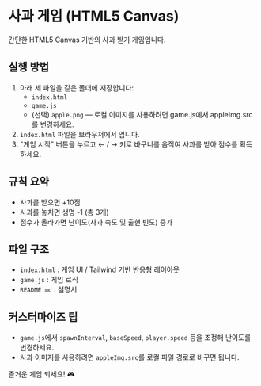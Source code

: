 

# 사과 게임 (HTML5 Canvas)

간단한 HTML5 Canvas 기반의 사과 받기 게임입니다.

## 실행 방법
1. 아래 세 파일을 같은 폴더에 저장합니다:
   - `index.html`
   - `game.js`
   - (선택) `apple.png` — 로컬 이미지를 사용하려면 game.js에서 appleImg.src를 변경하세요.
2. `index.html` 파일을 브라우저에서 엽니다.
3. "게임 시작" 버튼을 누르고 ← / → 키로 바구니를 움직여 사과를 받아 점수를 획득하세요.

## 규칙 요약
- 사과를 받으면 +10점
- 사과를 놓치면 생명 -1 (총 3개)
- 점수가 올라가면 난이도(사과 속도 및 출현 빈도) 증가

## 파일 구조
- `index.html` : 게임 UI / Tailwind 기반 반응형 레이아웃
- `game.js` : 게임 로직
- `README.md` : 설명서

## 커스터마이즈 팁
- `game.js`에서 `spawnInterval`, `baseSpeed`, `player.speed` 등을 조정해 난이도를 변경하세요.
- 사과 이미지를 사용하려면 `appleImg.src`를 로컬 파일 경로로 바꾸면 됩니다.

즐거운 게임 되세요! 🎮
